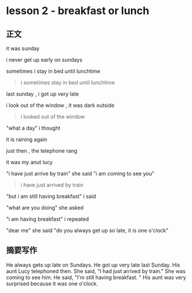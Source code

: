# lesson 2 - breakfast or lunch

## 正文

it was sunday

i never get up early on sundays

sometimes i stay in bed until lunchtime

> i sometimes stay in bed until lunchtime

last sunday , i got up very late

i look out of the window , it was dark outside

> i looked out of the window

"what a day" i thought

it is raining again

just then , the telephone rang

it was my anut lucy

"i have just arrive by train" she said "i am coming to see you"

> i have just arrived by train

"but i am still having breakfast" i said

"what are you doing" she asked

"i am having breakfast" i repeated

"dear me" she said "do you always get up so late, it is one o'clock"

## 摘要写作

He always gets up late on Sundays.
He got up very late last Sunday.
His aunt Lucy telephoned then. 
She said, "I had just arrived by train."  She was coming to see him. 
He said, "I'm still having breakfast. "
His aunt was very surprised because it was one o'clock.
